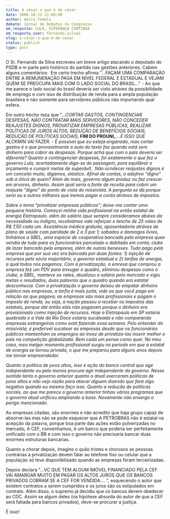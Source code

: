 ```yaml
---
title: A césar o que é de césar
date: 2006-10-13 21:00:00
author: marco.fedeli
debate: Jornal de Debates no Congresso
em_resposta: LULA, ESPERANÇA CONTINUA
em_resposta_user: fernando.silva2
slug: a-cesar-o-que-e-de-cesar
status: publish 
type: post
---
```


O Sr. Fernando da Silva escreveu um breve artigo atacando o deputado do PSDB e m parte pelo histórico do partido nas gestões anteriores. Cabem alguns comentários: 
Em certo trecho afirma "...FAÇAM UMA COMPARAÇÃO ENTRE A REMUNERAÇÃO PAGA EM NÍVEL FEDERAL E ESTADUAL E VEJAM QUEM SE PREOCUPA MAIS COM O LADO SOCIAL DO BRASIL..." - Ao que me parece o lado social do brasil deveria ser visto atráves da possibilidade de emprego e com isso de distribuição de renda para a ampla população brasileira e não somente para servidores públicos não importando qual esfera.


Em outro trecho reza que "...*CORTAR GASTOS, CONTINGENCIAR DESPESAS, NÃO CONTRATAR MAIS SERVIDORES, NÃO CONCEDER REAJUSTES DIGNOS, PROVATIZAR EMPRESAS PÚBLICAS, REALIZAR POLÍTICAS DE JUROS ALTOS, REDUÇÃO DE BENEFÍCIOS SOCIAIS, REDUÇÃO DE POLÍTICAS SOCIAIS*, **FIM DO PROUNI,***....É ISSO QUE ALCKMIN VAI FAZER. - É possivel que eu esteja enganado, mas cortar gastos é o que provavelmente o auto do texto faz quando está sem dinheiro para cobrir as despesas. Porque acha que com o país deveria ser diferente? Quanto a contingenciar despesas, foi exatamente o que fez o governo Lula, acertadamente diga-se de passagem, para equilibrar o orçamento e cumprir metas de superávit.  Não ocndecer reajustes dignos é um conceito muito, digamos, elástico. Afinal de contas, o adejtivo "digno" sob a ótica de quem? Além do mais, governo algum produz ou faz crescer em arvores, dinheiro. Assim qual seria a fonte de receita para cobrir um reajuste "digno" do ponto de vista do missivista. A pergunta se dá porque serei eu e outros milhares que iremos pagar a conta atráves de impostos.* 


*Sobre o tema "privatizar empresas públicas"; deixe-me contar uma pequena história. Começei minha vida profissional na então estatal de energia Eletropaulo. além do salário (que sempre consideramos abaixo da necessidade ou indigno, recebiámos vale refeiçao e lanche de 25 vales de R$ 7,50 cada um. Assistência médica gratuita, aposentadoria atráves de plano de saúde com paridade de 2 a 3 por 1; sabados e domingos livres, tinhámos a SBEL, uma espécie de cooperativa bancada pela empresa quee vendia de tudo para os funcionários parcelado e debitado em conta; clube de lazer bancado pela empresa, além de outras benesses. Tudo pago pela empresa que por sua vez era bancada por duas fontes: 1) injeção de recursos pelo sócio majoritário, o governo estadual e 2) tarifas de energia, a qual todos nós pagamos. Com a privatização, a emresa que comprou a empresa fez um PDV para enxugar o quadro, eliminou despesas como o clube, a SBEL, manteve os vales, atualizou o salário pelo mercado e xigiu metas e resultados, duas palavras que o quadro quando era estatal desconhecia. Com a privatização o governo deixou de empatar dinheiro público nas empresas, a tarfia é mais justa, vide as que você paga em relação ao que pagava; as empresas são mais profissionais e pagam o imposto de renda, ou seja, a nação passou a receber os impostos das estatais, porque até então elas não pagavam porque o dinheiro era provisionado como injeção de recursos. Hoje a Eletropaulo em SP estaria quebrada e a Vale do Rio Doce estaria sucateada e não comparando empresas estrangeiras como está fazendo essa semana. Pelo entender do missivista, é preferivel sucatear as empresas desde que os funcionários públicos mantenham os empregos ao invez de privatiza-las inserir melhor o país na competição globalizada. Bem cada um pensa como quer. No meu caso, meu melgor momento profissional surgiu no periodo em que a estatal de energia se tornou privada, o que me preparou para alguns anos depois me tornar empreendedor.* 


*Quanto a política de juros altos, isso é ação do banco central que age independente ou pelo menos procura agir independente do governo. Nesse sentido tanto o governo anterior quanto o atual exerceram políticas de juros altos e não vejo razão para atacar alguem dizendo que fará algo negativo quando eu mesmo faço isso. Quanto a redução de políticas sociais, ao que me parece o governo anterior tinhas vários programas que o governo atual unificou ampliando a base. Novamente não enxergo o perigo mencionado.*


As empresas citadas, são enormes e não acredito que haja grupo capaz de absorve-las mas não se pode esquecer que A PETROBRAS não é estatal na acepção da palavra, porque boa parte das ações estão pulverizadas no mercado, A CEF, convenhamos, é um banco que poderia ser perfeitamente unificado com o BB e com isso o governo não precisaria bancar duas enormes estruturas bancarias. 


Quanto a chorar depois, imagino o quão tristes e chorosos as pessoas contrárias a privatização devem falar ao telefone fixo ou celular que a população só teve disponibilizado quando as empresas foram terceirizadas.


Depois declara "...VC QUE TEM ALGUM IMÓVEL FINANCIADO PELA CEF VAI AMARGAR MUITO EM PAGAR OS ALTOS JUROS QUE OS BANCOS PRIVADOS COBRAM SE A CEF FOR VENDIDA.....", esquecendo o autor que existem contratos a serem cumpridos e os juros são os estipulados em contrato. Além disso, o supremo já decidiu que os bancos devem obedecer ao CDC. Assim se algum deles (na hipótese absurda do autor de que a CEF será fatiada para bancos privados), deve-se procurar a justiça.


É isso!


